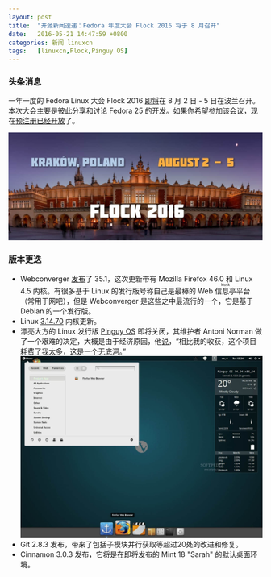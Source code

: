 ```yaml
---
layout: post
title:	"开源新闻速递：Fedora 年度大会 Flock 2016 将于 8 月召开"
date:	2016-05-21 14:47:59 +0800 
categories:	新闻 linuxcn 
tags:	[linuxcn,Flock,Pinguy OS]
---
```



### 头条消息


一年一度的 Fedora Linux 大会 Flock 2016 [即将](https://fedoramagazine.org/flock-2016-schedule-now/)在 8 月 2 日 - 5 日在波兰召开。本次大会主要是彼此分享和讨论 Fedora 25 的开发。如果你希望参加该会议，现在[预注册已经开放](http://flocktofedora.org/)了。


![](/Asserts/Images/album/201605/21/144802mi6x6i24nv47vzp4.jpg)


 


### 版本更迭


* Webconverger [发布](https://webconverger.org/blog/2016/Webconverger_35_release/)了 35.1，这次更新带有 Mozilla Firefox 46.0 和 Linux 4.5 内核。有很多基于 Linux 的发行版号称自己是最棒的 Web <ruby> 信息亭 <rp>  （ </rp> <rt>  kiosk </rt> <rp>  ） </rp></ruby>平台（常用于网吧），但是 Webconverger 是这些之中最流行的一个，它是基于 Debian 的一个发行版。
* Linux [3.14.70](http://lkml.iu.edu/hypermail/linux/kernel/1605.2/02167.html) 内核更新。
* 漂亮大方的 Linux 发行版 [Pinguy OS](http://pinguyos.com/) 即将关闭，其维护者 Antoni Norman 做了一个艰难的决定，大概是由于经济原因，他[说](http://pinguyos.com/2016/05/thinking-about-killing-off-pinguy-os/)，“相比我的收获，这个项目耗费了我太多，这是一个无底洞。”  
![](/Asserts/Images/album/201605/21/144803huqxwwp1a2210u5y.jpg)
* Git 2.8.3 发布，带来了包括子模块并行获取等超过20处的改进和修复。
* Cinnamon 3.0.3 发布，它将是在即将发布的 Mint 18 "Sarah" 的默认桌面环境。
